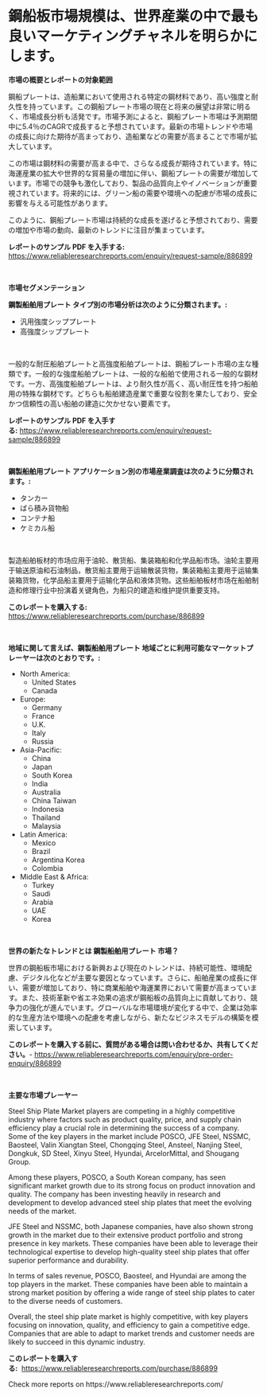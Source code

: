 <p><h1>鋼船板市場規模は、世界産業の中で最も良いマーケティングチャネルを明らかにします。</h1></p><p><strong>市場の概要とレポートの対象範囲</strong></p>
<p><p>鋼船プレートは、造船業において使用される特定の鋼材料であり、高い強度と耐久性を持っています。この鋼船プレート市場の現在と将来の展望は非常に明るく、市場成長分析も活発です。市場予測によると、鋼船プレート市場は予測期間中に5.4％のCAGRで成長すると予想されています。最新の市場トレンドや市場の成長に向けた期待が高まっており、造船業などの需要が高まることで市場が拡大しています。</p><p>この市場は鋼材料の需要が高まる中で、さらなる成長が期待されています。特に海運産業の拡大や世界的な貿易量の増加に伴い、鋼船プレートの需要が増加しています。市場での競争も激化しており、製品の品質向上やイノベーションが重要視されています。将来的には、グリーン船の需要や環境への配慮が市場の成長に影響を与える可能性があります。</p><p>このように、鋼船プレート市場は持続的な成長を遂げると予想されており、需要の増加や市場の動向、最新のトレンドに注目が集まっています。</p></p>
<p><strong>レポートのサンプル PDF を入手する:</strong> <a href="https://www.reliableresearchreports.com/enquiry/request-sample/886899">https://www.reliableresearchreports.com/enquiry/request-sample/886899</a></p>
<p>&nbsp;</p>
<p><strong>市場セグメンテーション</strong></p>
<p><strong>鋼製船舶用プレート タイプ別の市場分析は次のように分類されます。:</strong></p>
<p><ul><li>汎用強度シッププレート</li><li>高強度シッププレート</li></ul></p>
<p>&nbsp;</p>
<p><p>一般的な耐圧船舶プレートと高強度船舶プレートは、鋼船プレート市場の主な種類です。一般的な強度船舶プレートは、一般的な船舶で使用される一般的な鋼材です。一方、高強度船舶プレートは、より耐久性が高く、高い耐圧性を持つ船舶用の特殊な鋼材です。どちらも船舶建造産業で重要な役割を果たしており、安全かつ信頼性の高い船舶の建造に欠かせない要素です。</p></p>
<p><strong>レポートのサンプル PDF を入手する:</strong>&nbsp;<a href="https://www.reliableresearchreports.com/enquiry/request-sample/886899">https://www.reliableresearchreports.com/enquiry/request-sample/886899</a></p>
<p>&nbsp;</p>
<p><strong> 鋼製船舶用プレート アプリケーション別の市場産業調査は次のように分類されます。:</strong></p>
<p><ul><li>タンカー</li><li>ばら積み貨物船</li><li>コンテナ船</li><li>ケミカル船</li></ul></p>
<p>&nbsp;</p>
<p><p>製造船舶板材的市场应用于油轮、散货船、集装箱船和化学品船市场。油轮主要用于输送原油和石油制品，散货船主要用于运输散装货物，集装箱船主要用于运输集装箱货物，化学品船主要用于运输化学品和液体货物。这些船舶板材市场在船舶制造和修理行业中扮演着关键角色，为船只的建造和维护提供重要支持。</p></p>
<p><strong>このレポートを購入する:</strong>&nbsp; <a href="https://www.reliableresearchreports.com/purchase/886899">https://www.reliableresearchreports.com/purchase/886899</a></p>
<p>&nbsp;</p>
<p><strong>地域に関して言えば、鋼製船舶用プレート 地域ごとに利用可能なマーケットプレーヤーは次のとおりです。:</strong></p>
<p><ul>
    <li>
        North America:
        <ul>
            <li>United States</li>
            <li>Canada</li>
        </ul>
    </li>
    <li>
        Europe:
        <ul>
            <li>Germany</li>
            <li>France</li>
            <li>U.K.</li>
            <li>Italy</li>
            <li>Russia</li>
        </ul>
    </li>
    <li>
        Asia-Pacific:
        <ul>
            <li>China</li>
            <li>Japan</li>
            <li>South Korea</li>
            <li>India</li>
            <li>Australia</li>
            <li>China Taiwan</li>
            <li>Indonesia</li>
            <li>Thailand</li>
            <li>Malaysia</li>
        </ul>
    </li>
    <li>
        Latin America:
        <ul>
            <li>Mexico</li>
            <li>Brazil</li>
            <li>Argentina Korea</li>
            <li>Colombia</li>
        </ul>
    </li>
    <li>
        Middle East & Africa:
        <ul>
            <li>Turkey</li>
            <li>Saudi</li>
            <li>Arabia</li>
            <li>UAE</li>
            <li>Korea</li>
        </ul>
    </li>
    </ul></p>
<p>&nbsp;</p>
<p><strong>世界の新たなトレンドとは 鋼製船舶用プレート 市場？</strong></p>
<p><p>世界の鋼船板市場における新興および現在のトレンドは、持続可能性、環境配慮、デジタル化などが主要な要因となっています。さらに、船舶産業の成長に伴い、需要が増加しており、特に商業船舶や海運業界において需要が高まっています。また、技術革新や省エネ効果の追求が鋼船板の品質向上に貢献しており、競争力の強化が進んでいます。グローバルな市場環境が変化する中で、企業は効率的な生産方法や環境への配慮を考慮しながら、新たなビジネスモデルの構築を模索しています。</p></p>
<p><strong>このレポートを購入する前に、質問がある場合は問い合わせるか、共有してください。</strong>- <a href="https://www.reliableresearchreports.com/enquiry/pre-order-enquiry/886899">https://www.reliableresearchreports.com/enquiry/pre-order-enquiry/886899</a></p>
<p>&nbsp;</p>
<p><strong>主要な市場プレーヤー</strong></p>
<p><p>Steel Ship Plate Market players are competing in a highly competitive industry where factors such as product quality, price, and supply chain efficiency play a crucial role in determining the success of a company. Some of the key players in the market include POSCO, JFE Steel, NSSMC, Baosteel, Valin Xiangtan Steel, Chongqing Steel, Ansteel, Nanjing Steel, Dongkuk, SD Steel, Xinyu Steel, Hyundai, ArcelorMittal, and Shougang Group.</p><p>Among these players, POSCO, a South Korean company, has seen significant market growth due to its strong focus on product innovation and quality. The company has been investing heavily in research and development to develop advanced steel ship plates that meet the evolving needs of the market.</p><p>JFE Steel and NSSMC, both Japanese companies, have also shown strong growth in the market due to their extensive product portfolio and strong presence in key markets. These companies have been able to leverage their technological expertise to develop high-quality steel ship plates that offer superior performance and durability.</p><p>In terms of sales revenue, POSCO, Baosteel, and Hyundai are among the top players in the market. These companies have been able to maintain a strong market position by offering a wide range of steel ship plates to cater to the diverse needs of customers.</p><p>Overall, the steel ship plate market is highly competitive, with key players focusing on innovation, quality, and efficiency to gain a competitive edge. Companies that are able to adapt to market trends and customer needs are likely to succeed in this dynamic industry.</p></p>
<p><strong>このレポートを購入する:</strong>&nbsp;&nbsp;<a href="https://www.reliableresearchreports.com/purchase/886899">https://www.reliableresearchreports.com/purchase/886899</a></p>
<p>Check more reports on https://www.reliableresearchreports.com/</p>